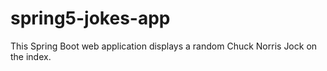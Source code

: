 # spring5-jokes-app

This Spring Boot web application displays a random Chuck Norris Jock on the index.